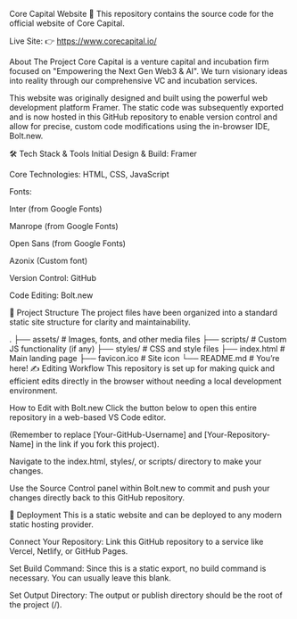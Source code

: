 Core Capital Website 🚀
This repository contains the source code for the official website of Core Capital.

Live Site: 👉 https://www.corecapital.io/

About The Project
Core Capital is a venture capital and incubation firm focused on "Empowering the Next Gen Web3 & AI". We turn visionary ideas into reality through our comprehensive VC and incubation services.

This website was originally designed and built using the powerful web development platform Framer. The static code was subsequently exported and is now hosted in this GitHub repository to enable version control and allow for precise, custom code modifications using the in-browser IDE, Bolt.new.

🛠️ Tech Stack & Tools
Initial Design & Build: Framer

Core Technologies: HTML, CSS, JavaScript

Fonts:

Inter (from Google Fonts)

Manrope (from Google Fonts)

Open Sans (from Google Fonts)

Azonix (Custom font)

Version Control: GitHub

Code Editing: Bolt.new

📂 Project Structure
The project files have been organized into a standard static site structure for clarity and maintainability.

.
├── assets/              # Images, fonts, and other media files
├── scripts/             # Custom JS functionality (if any)
├── styles/              # CSS and style files
├── index.html           # Main landing page
├── favicon.ico          # Site icon
└── README.md            # You’re here!
✍️ Editing Workflow
This repository is set up for making quick and efficient edits directly in the browser without needing a local development environment.

How to Edit with Bolt.new
Click the button below to open this entire repository in a web-based VS Code editor.

(Remember to replace [Your-GitHub-Username] and [Your-Repository-Name] in the link if you fork this project).

Navigate to the index.html, styles/, or scripts/ directory to make your changes.

Use the Source Control panel within Bolt.new to commit and push your changes directly back to this GitHub repository.

🚀 Deployment
This is a static website and can be deployed to any modern static hosting provider.

Connect Your Repository: Link this GitHub repository to a service like Vercel, Netlify, or GitHub Pages.

Set Build Command: Since this is a static export, no build command is necessary. You can usually leave this blank.

Set Output Directory: The output or publish directory should be the root of the project (/).
